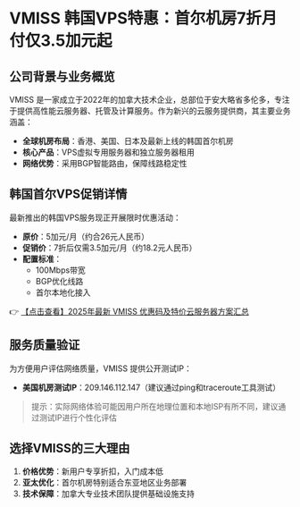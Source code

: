 # VMISS 韩国VPS特惠：首尔机房7折月付仅3.5加元起

## 公司背景与业务概览
VMISS 是一家成立于2022年的加拿大技术企业，总部位于安大略省多伦多，专注于提供高性能云服务器、托管及计算服务。作为新兴的云服务提供商，其主要业务涵盖：

- **全球机房布局**：香港、美国、日本及最新上线的韩国首尔机房
- **核心产品**：VPS虚拟专用服务器和独立服务器租用
- **网络优势**：采用BGP智能路由，保障线路稳定性

## 韩国首尔VPS促销详情
最新推出的韩国VPS服务现正开展限时优惠活动：

- **原价**：5加元/月（约合26元人民币）
- **促销价**：7折后仅需3.5加元/月（约18.2元人民币）
- **配置标准**：
  - 100Mbps带宽
  - BGP优化线路
  - 首尔本地化接入

👉 [【点击查看】2025年最新 VMISS 优惠码及特价云服务器方案汇总](https://bit.ly/Vmiss)

## 服务质量验证
为方便用户评估网络质量，VMISS 提供公开测试IP：

- **美国机房测试IP**：209.146.112.147（建议通过ping和traceroute工具测试）

> 提示：实际网络体验可能因用户所在地理位置和本地ISP有所不同，建议通过测试IP进行个性化评估

## 选择VMISS的三大理由
1. **价格优势**：新用户专享折扣，入门成本低
2. **亚太优化**：首尔机房特别适合东亚地区业务部署
3. **技术保障**：加拿大专业技术团队提供基础设施支持